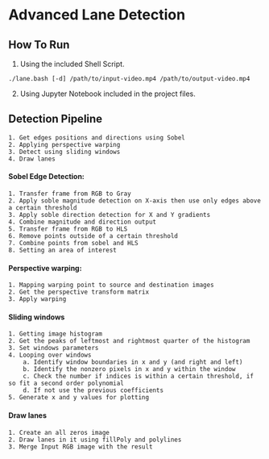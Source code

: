 # Advanced Lane Detection

## How To Run
1. Using the included Shell Script.

`./lane.bash [-d] /path/to/input-video.mp4 /path/to/output-video.mp4`


2. Using Jupyter Notebook included in the project files.
## Detection Pipeline
    1. Get edges positions and directions using Sobel
    2. Applying perspective warping
    3. Detect using sliding windows
    4. Draw lanes
#### Sobel Edge Detection:
    1. Transfer frame from RGB to Gray 
    2. Apply soble magnitude detection on X-axis then use only edges above a certain threshold
    3. Apply soble direction detection for X and Y gradients 
    4. Combine magnitude and direction output
    5. Transfer frame from RGB to HLS
    6. Remove points outside of a certain threshold
    7. Combine points from sobel and HLS 
    8. Setting an area of interest 

#### Perspective warping:
    1. Mapping warping point to source and destination images
    2. Get the perspective transform matrix
    3. Apply warping

#### Sliding windows
    1. Getting image histogram
    2. Get the peaks of leftmost and rightmost quarter of the histogram
    3. Set windows parameters
    4. Looping over windows 
        a. Identify window boundaries in x and y (and right and left)
        b. Identify the nonzero pixels in x and y within the window
        c. Check the number if indices is within a certain threshold, if so fit a second order polynomial
        d. If not use the previous coefficients 
    5. Generate x and y values for plotting


#### Draw lanes 
    1. Create an all zeros image 
    2. Draw lanes in it using fillPoly and polylines
    3. Merge Input RGB image with the result



